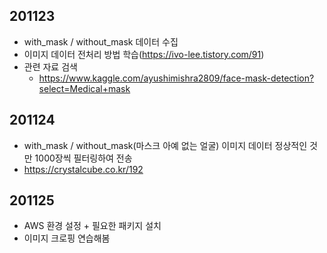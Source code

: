 ## 201123

- with_mask / without_mask 데이터 수집
- 이미지 데이터 전처리 방법 학습(https://ivo-lee.tistory.com/91)
- 관련 자료 검색
  - https://www.kaggle.com/ayushimishra2809/face-mask-detection?select=Medical+mask



## 201124

- with_mask / without_mask(마스크 아예 없는 얼굴) 이미지 데이터 정상적인 것만 1000장씩 필터링하여 전송
- https://crystalcube.co.kr/192



## 201125

- AWS 환경 설정 + 필요한 패키지 설치
- 이미지 크로핑 연습해봄

